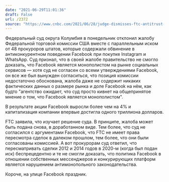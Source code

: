 ```yaml
---
date: "2021-06-29T11:01:36"
draft: False
url: /2372
source: "https://www.cnbc.com/2021/06/28/judge-dismisses-ftc-antitrust-complaint-against-facebook.html"
---
```


Федеральный суд округа Колумбия в понедельник отклонил жалобу Федеральной торговой комиссии США вместе с параллельным иском от 48 прокуроров штатов, которые содержали обвинение в антиконкурентном поведении Facebook при покупке Instagram и WhatsApp. Суд признал, что в своей жалобе правительство не смогло доказать, что Facebook является монополистом на рынке социальных сервисов — хотя суд не согласен со всеми утверждениями Facebook, он все же был вынужден согласиться, что позиция комиссии недостаточно обоснована, жалоба даже не содержит никаких фактических данных о размере рынка и доле Facebook на нём, как будто "агентство ожидает, что суд просто кивнет на общепринятое мнение о том, что Facebook является монополистом".

В результате акции Facebook выросли более чем на 4% и капитализация компании впервые достигла одного триллиона долларов. 

FTC заявила, что изучает решение суда. В принципе, жалоба может быть подана снова, в доработанном виде. Тем более, что суд не согласился с аргументами Facebook, что FTC не имеет права пересмотра сделок в далеком прошлом, тем более, что они были согласованы комиссией. А вот прокурорам суд ответил, что пересматривать сделки 2012 и 2014 годов в 2020-м (когда был подан иск) беспрецедентно и те не смогли доказать, что политика Facebook в отношении собственных мессенджеров и конкурирующих платформ является нарушением антимонопольного законодательства.

Короче, на улице Facebook праздник.
